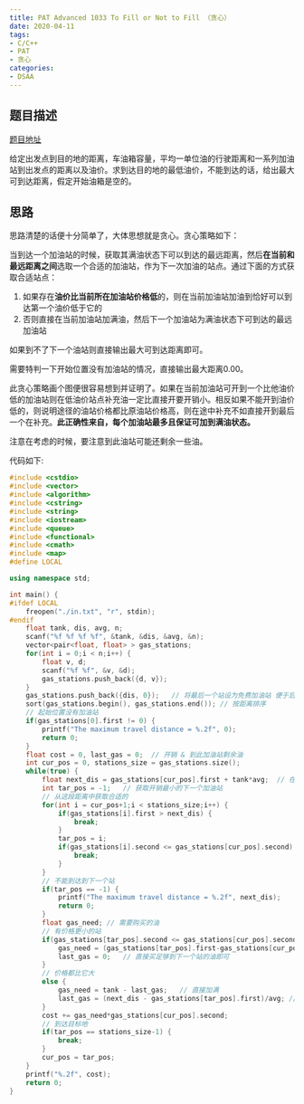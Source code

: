 ```yaml
---
title: PAT Advanced 1033 To Fill or Not to Fill （贪心）
date: 2020-04-11
tags:
- C/C++
- PAT
- 贪心
categories:
- DSAA
---
```


## 题目描述

[题目地址](https://pintia.cn/problem-sets/994805342720868352/problems/994805458722734080)

给定出发点到目的地的距离，车油箱容量，平均一单位油的行驶距离和一系列加油站到出发点的距离以及油价。求到达目的地的最低油价，不能到达的话，给出最大可到达距离，假定开始油箱是空的。

<!-- more -->

## 思路

思路清楚的话便十分简单了，大体思想就是贪心。贪心策略如下：

当到达一个加油站的时候，获取其满油状态下可以到达的最远距离，然后**在当前和最远距离之间**选取一个合适的加油站，作为下一次加油的站点。通过下面的方式获取合适站点：

1. 如果存在**油价比当前所在加油站价格低**的，则在当前加油站加油到恰好可以到达第一个油价低于它的
2. 否则直接在当前加油站加满油，然后下一个加油站为满油状态下可到达的最远加油站

如果到不了下一个油站则直接输出最大可到达距离即可。

需要特判一下开始位置没有加油站的情况，直接输出最大距离0.00。

此贪心策略画个图便很容易想到并证明了。如果在当前加油站可开到一个比他油价低的加油站则在低油价站点补充油一定比直接开要开销小。相反如果不能开到油价低的，则说明途径的油站价格都比原油站价格高，则在途中补充不如直接开到最后一个在补充。**此正确性来自，每个加油站最多且保证可加到满油状态。**

注意在考虑的时候，要注意到此油站可能还剩余一些油。

代码如下:

```cpp
#include <cstdio>
#include <vector>
#include <algorithm>
#include <cstring>
#include <string>
#include <iostream>
#include <queue>
#include <functional>
#include <cmath>
#include <map>
#define LOCAL

using namespace std;

int main() {
#ifdef LOCAL
    freopen("./in.txt", "r", stdin);
#endif
    float tank, dis, avg, n;
    scanf("%f %f %f %f", &tank, &dis, &avg, &n);
    vector<pair<float, float> > gas_stations;
    for(int i = 0;i < n;i++) {
        float v, d;
        scanf("%f %f", &v, &d);
        gas_stations.push_back({d, v});
    }
    gas_stations.push_back({dis, 0});   // 将最后一个站设为免费加油站 便于后面处理
    sort(gas_stations.begin(), gas_stations.end()); // 按距离排序
    // 起始位置没有加油站
    if(gas_stations[0].first != 0) {
        printf("The maximum travel distance = %.2f", 0);
        return 0;
    }
    float cost = 0, last_gas = 0;  // 开销 & 到此加油站剩余油
    int cur_pos = 0, stations_size = gas_stations.size();
    while(true) {
        float next_dis = gas_stations[cur_pos].first + tank*avg;  // 在这个站满油情况下的可以开到的最远位置
        int tar_pos = -1;   // 获取开销最小的下一个加油站
        // 从这段距离中获取合适的
        for(int i = cur_pos+1;i < stations_size;i++) {
            if(gas_stations[i].first > next_dis) {
                break;
            }
            tar_pos = i;
            if(gas_stations[i].second <= gas_stations[cur_pos].second) {
                break;
            }
        }
        // 不能到达到下一个站
        if(tar_pos == -1) {
            printf("The maximum travel distance = %.2f", next_dis);
            return 0;
        }
        float gas_need; // 需要购买的油
        // 有价格更小的站
        if(gas_stations[tar_pos].second <= gas_stations[cur_pos].second) {
            gas_need = (gas_stations[tar_pos].first-gas_stations[cur_pos].first)/avg - last_gas;
            last_gas = 0;   // 直接买足够到下一个站的油即可
        }
        // 价格都比它大
        else {
            gas_need = tank - last_gas;   // 直接加满
            last_gas = (next_dis - gas_stations[tar_pos].first)/avg; // 更新到下一个站的油量
        }
        cost += gas_need*gas_stations[cur_pos].second;
        // 到达目标地
        if(tar_pos == stations_size-1) {
            break;
        }
        cur_pos = tar_pos;
    }
    printf("%.2f", cost);
    return 0;
}
```

